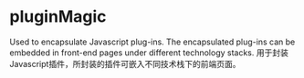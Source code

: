 # pluginMagic
Used to encapsulate Javascript plug-ins. The encapsulated plug-ins can be embedded in front-end pages under different technology stacks.
用于封装Javascript插件，所封装的插件可嵌入不同技术栈下的前端页面。
